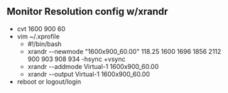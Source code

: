 ## Monitor Resolution config w/xrandr
- cvt 1600 900 60
- vim ~/.xprofile
    - #!/bin/bash
    - xrandr --newmode "1600x900_60.00"  118.25  1600 1696 1856 2112  900 903 908 934 -hsync +vsync
    - xrandr --addmode Virtual-1 1600x900_60.00
    - xrandr --output Virtual-1 1600x900_60.00
- reboot or logout/login
